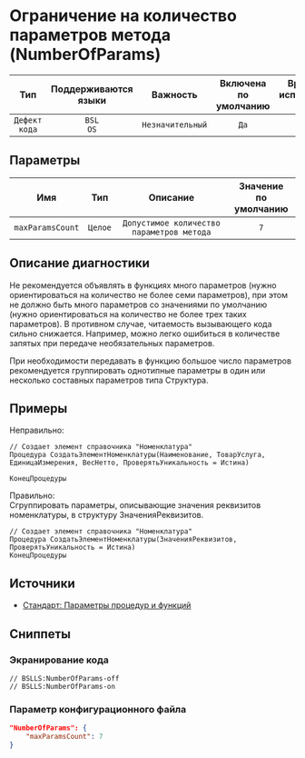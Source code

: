 # Ограничение на количество параметров метода (NumberOfParams)

|      Тип      |    Поддерживаются<br>языки    |     Важность     |    Включена<br>по умолчанию    |    Время на<br>исправление (мин)    |                Теги                 |
|:-------------:|:-----------------------------:|:----------------:|:------------------------------:|:-----------------------------------:|:-----------------------------------:|
| `Дефект кода` |         `BSL`<br>`OS`         | `Незначительный` |              `Да`              |                `30`                 |    `standard`<br>`brainoverload`    |

## Параметры 


|       Имя        |   Тип   |                 Описание                  |    Значение<br>по умолчанию    |
|:----------------:|:-------:|:-----------------------------------------:|:------------------------------:|
| `maxParamsCount` | `Целое` | `Допустимое количество параметров метода` |              `7`               |
<!-- Блоки выше заполняются автоматически, не трогать -->
## Описание диагностики

Не рекомендуется объявлять в функциях много параметров (нужно ориентироваться на количество не более семи параметров), при этом не должно быть много параметров со значениями по умолчанию (нужно ориентироваться на количество не более трех таких параметров). В противном случае, читаемость вызывающего кода сильно снижается. Например, можно легко ошибиться в количестве запятых при передаче необязательных параметров.  

При необходимости передавать в функцию большое число параметров рекомендуется группировать однотипные параметры в один или несколько составных параметров типа Структура.

## Примеры

Неправильно:

```bsl
// Создает элемент справочника "Номенклатура"
Процедура СоздатьЭлементНоменклатуры(Наименование, ТоварУслуга, ЕдиницаИзмерения, ВесНетто, ПроверятьУникальность = Истина)

КонецПроцедуры
```

Правильно:  
Cгруппировать параметры, описывающие значения реквизитов номенклатуры, в структуру ЗначенияРеквизитов.

```bsl
// Создает элемент справочника "Номенклатура"
Процедура СоздатьЭлементНоменклатуры(ЗначенияРеквизитов, ПроверятьУникальность = Истина)
КонецПроцедуры
```

## Источники

* [Стандарт: Параметры процедур и функций](https://its.1c.ru/db/v8std#content:640:hdoc)

## Сниппеты

<!-- Блоки ниже заполняются автоматически, не трогать -->
### Экранирование кода

```bsl
// BSLLS:NumberOfParams-off
// BSLLS:NumberOfParams-on
```

### Параметр конфигурационного файла

```json
"NumberOfParams": {
    "maxParamsCount": 7
}
```
